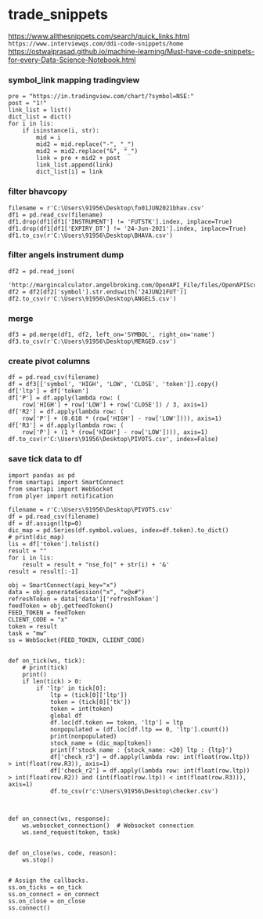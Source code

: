 # trade_snippets

https://www.allthesnippets.com/search/quick_links.html
`https://www.interviewqs.com/ddi-code-snippets/home`
https://ostwalprasad.github.io/machine-learning/Must-have-code-snippets-for-every-Data-Science-Notebook.html

### symbol_link mapping tradingview
    pre = "https://in.tradingview.com/chart/?symbol=NSE:"
    post = "1!"
    link_list = list()
    dict_list = dict()
    for i in lis:
        if isinstance(i, str):
            mid = i
            mid2 = mid.replace("-", "_")
            mid2 = mid2.replace("&", "_")
            link = pre + mid2 + post
            link_list.append(link)
            dict_list[i] = link
            
            

### filter bhavcopy
    filename = r'C:\Users\91956\Desktop\fo01JUN2021bhav.csv'
    df1 = pd.read_csv(filename)
    df1.drop(df1[df1['INSTRUMENT'] != 'FUTSTK'].index, inplace=True)
    df1.drop(df1[df1['EXPIRY_DT'] != '24-Jun-2021'].index, inplace=True)
    df1.to_csv(r'C:\Users\91956\Desktop\BHAVA.csv')
    
    

### filter angels instrument dump
    df2 = pd.read_json(
        'http://margincalculator.angelbroking.com/OpenAPI_File/files/OpenAPIScripMaster.json')
    df2 = df2[df2['symbol'].str.endswith('24JUN21FUT')]
    df2.to_csv(r'C:\Users\91956\Desktop\ANGELS.csv')
    
   
### merge 
    df3 = pd.merge(df1, df2, left_on='SYMBOL', right_on='name')
    df3.to_csv(r'C:\Users\91956\Desktop\MERGED.csv')



### create pivot columns
    df = pd.read_csv(filename)
    df = df3[['symbol', 'HIGH', 'LOW', 'CLOSE', 'token']].copy()
    df['ltp'] = df['token']
    df['P'] = df.apply(lambda row: (
        row['HIGH'] + row['LOW'] + row['CLOSE']) / 3, axis=1)
    df['R2'] = df.apply(lambda row: (
        row['P'] + (0.618 * (row['HIGH'] - row['LOW']))), axis=1)
    df['R3'] = df.apply(lambda row: (
        row['P'] + (1 * (row['HIGH'] - row['LOW']))), axis=1)
    df.to_csv(r'C:\Users\91956\Desktop\PIVOTS.csv', index=False)


 
 
 
 
### save tick data to df
    import pandas as pd
    from smartapi import SmartConnect
    from smartapi import WebSocket
    from plyer import notification 
 
    filename = r'C:\Users\91956\Desktop\PIVOTS.csv'
    df = pd.read_csv(filename)
    df = df.assign(ltp=0)
    dic_map = pd.Series(df.symbol.values, index=df.token).to_dict()
    # print(dic_map)
    lis = df['token'].tolist()
    result = ""
    for i in lis:
        result = result + "nse_fo|" + str(i) + '&'
    result = result[:-1]
 
    obj = SmartConnect(api_key="x")
    data = obj.generateSession("x", "x@x#")
    refreshToken = data['data']['refreshToken']
    feedToken = obj.getfeedToken()
    FEED_TOKEN = feedToken
    CLIENT_CODE = "x"
    token = result
    task = "mw"
    ss = WebSocket(FEED_TOKEN, CLIENT_CODE)
 

    def on_tick(ws, tick):
        # print(tick)
        print()
        if len(tick) > 0:
            if 'ltp' in tick[0]:
                ltp = (tick[0]['ltp'])
                token = (tick[0]['tk'])
                token = int(token)
                global df
                df.loc[df.token == token, 'ltp'] = ltp
                nonpopulated = (df.loc[df.ltp == 0, 'ltp'].count())
                print(nonpopulated)
                stock_name = (dic_map[token])
                print(f'stock name : {stock_name: <20} ltp : {ltp}')        
                df['check_r3'] = df.apply(lambda row: int(float(row.ltp)) > int(float(row.R3)), axis=1)
                df['check_r2'] = df.apply(lambda row: int(float(row.ltp)) > int(float(row.R2)) and (int(float(row.ltp)) < int(float(row.R3))), axis=1)
                df.to_csv(r'c:\Users\91956\Desktop\checker.csv')



    def on_connect(ws, response):
        ws.websocket_connection()  # Websocket connection
        ws.send_request(token, task)


    def on_close(ws, code, reason):
        ws.stop()


    # Assign the callbacks.
    ss.on_ticks = on_tick
    ss.on_connect = on_connect
    ss.on_close = on_close
    ss.connect()
   
   

